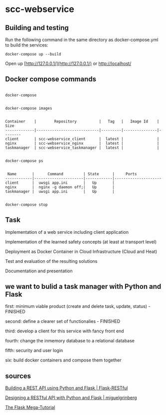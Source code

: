 # scc-webservice

## Building and testing
Run the following command in the same directory as docker-compose.yml to build the services:

```docker-compose up --build```

Open up [http://127.0.0.1/](http://127.0.0.1/) or [http://localhost/](http://localhost/)

## Docker compose commands

```

docker-compose

```

```

docker-compose images

```

```

Container    |        Repository          |   Tag   |   Image Id    |  Size
-------------|----------------------------|---------|---------------|--------
client       | scc-webservice_client      |  latest |               |   
nginx        | scc-webservice_nginx       |  latest |               |   
taskmanager  | scc-webservice_taskmanager |  latest |               |   

```




```

docker-compose ps

```

```

 Name       |      Command         | State      |     Ports
------------|----------------------|------------|---------------------
client      |  uwsgi app.ini       |   Up       |
nginx       |  nginx -g daemon off;|   Up       |
taskmanager |  uwsgi app.ini       |   Up       |

```
```

docker-compose stop

```


## Task
Implementation of a web service including client application

Implementation of the learned safety concepts (at least at transport level)

Deployment as Docker Container in Cloud Infrastructure (Cloud and Heat)

Test and evaluation of the resulting solutions

Documentation and presentation

## we want to bulid a task manager with Python and Flask

first: minimum viable product (create and delete task, update, status) - FINISHED

second: define a clearer set of functionalies - FINISHED

third: develop a client for this service with fancy front end 

fourth: change the inmemory database to a relational database

fifth: security and user login

six: build docker containers and compose them together



           

## sources

[Building a REST API using Python and Flask | Flask-RESTful](https://www.youtube.com/watch?v=s_ht4AKnWZg)

[Designing a RESTful API with Python and Flask | miguelgrinberg](https://blog.miguelgrinberg.com/post/designing-a-restful-api-with-python-and-flask)

[The Flask Mega-Tutorial](https://blog.miguelgrinberg.com/post/the-flask-mega-tutorial-part-i-hello-world)
